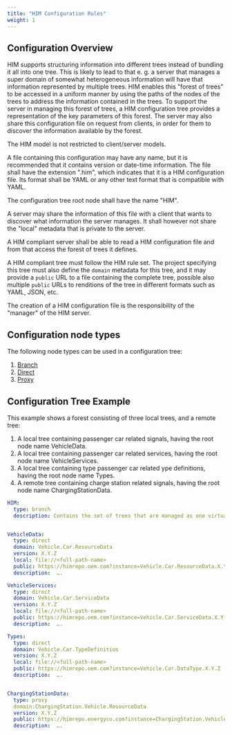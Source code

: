```yaml
---
title: "HIM Configuration Rules"
weight: 1
---
```

## Configuration Overview

HIM supports structuring information into different trees instead of bundling it all into one tree.
This is likely to lead to that e. g. a server that manages a super domain of somewhat heterogeneous information
will have that information represented by multiple trees.
HIM enables this "forest of trees" to be accessed in a uniform manner by using the paths of the nodes of the trees to address the information contained in the trees.
To support the server in managing this forest of trees, a HIM configuration tree provides a representation of the key parameters of this forest.
The server may also share this configuration file on request from clients, in order for them to discover the information available by the forest.

The HIM model is not restricted to client/server models.

A file containing this configuration may have any name, but it is recommended that it contains version or date-time information.
The file shall have the extension ".him", which indicates that it is a HIM configuration file.
Its format shall be YAML or any other text format that is compatible with YAML.

The configuration tree root node shall have the name "HIM".

A server may share the information of this file with a client that wants to discover what information the server manages.
It shall however not share the "local" metadata that is private to the server.

A HIM compliant server shall be able to read a HIM configuration file and from that access the forest of trees it defines.

A HIM compliant tree must follow the HIM rule set.
The project specifying this tree must also define the `domain` metadata for this tree,
and it may provide a `public` URL to a file containing the complete tree,
possible also multiple `public` URLs to renditions of the tree in different formats such as YAML, JSON, etc.

The creation of a HIM configuration file is the responsibility of the  "manager" of the HIM server.

## Configuration node types

The following node types can be used in a configuration tree:
1. [Branch](/hierarchical_information_model/common_rule_set/node_types/branch/)
2. [Direct](/hierarchical_information_model/configuration_rule_set/node_types/diect/)
3. [Proxy](/hierarchical_information_model/configuration_rule_set/node_types/proxy/)

## Configuration Tree Example
This example shows a forest consisting of three local trees, and a remote tree:
1. A local tree containing passenger car related signals, having the root node name VehicleData.
2. A local tree containing passenger car related services, having the root node name VehicleServices.
3. A local tree containing type passenger car related ype definitions, having the root node name Types.
4. A remote tree containing charge station related signals, having the root node name ChargingStationData.

```YAML
HIM:
  type: branch
  description: Contains the set of trees that are managed as one virtual domain.


VehicleData:
  type: direct
  domain: Vehicle.Car.ResourceData
  version: X.Y.Z
  local: file://<full-path-name>
  public: https://himrepo.oem.com?instance=Vehicle.Car.ResourceData.X.Y.Z
  description:  ….

VehicleServices:
  type: direct
  domain: Vehicle.Car.ServiceData
  version: X.Y.Z
  local: file://<full-path-name>
  public: https://himrepo.oem.com?instance=Vehicle.Car.ServiceData.X.Y.Z
  description:  ….

Types:
  type: direct
  domain: Vehicle.Car.TypeDefinition
  version: X.Y.Z
  local: file://<full-path-name>
  public: https://himrepo.oem.com?instance=Vehicle.Car.DataType.X.Y.Z
  description:  ….


ChargingStationData:
  type: proxy
  domain:ChargingStation.Vehicle.ResourceData
  version: X.Y.Z
  public: https://himrepo.energyco.com?instance=ChargingStation.Vehicle.ResourceData.X.Y.Z
  description:  ….
  ```
